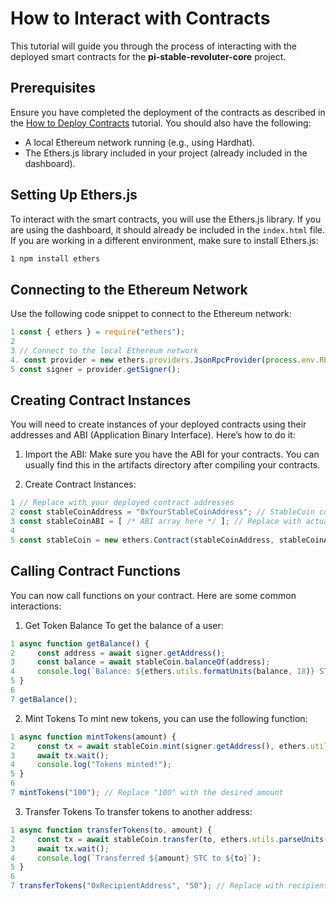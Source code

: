 # How to Interact with Contracts

This tutorial will guide you through the process of interacting with the deployed smart contracts for the **pi-stable-revoluter-core** project.

## Prerequisites

Ensure you have completed the deployment of the contracts as described in the [How to Deploy Contracts](deploying.md) tutorial. You should also have the following:

- A local Ethereum network running (e.g., using Hardhat).
- The Ethers.js library included in your project (already included in the dashboard).

## Setting Up Ethers.js

To interact with the smart contracts, you will use the Ethers.js library. If you are using the dashboard, it should already be included in the `index.html` file. If you are working in a different environment, make sure to install Ethers.js:

```bash
1 npm install ethers
```

## Connecting to the Ethereum Network
Use the following code snippet to connect to the Ethereum network:

```javascript
1 const { ethers } = require("ethers");
2 
3 // Connect to the local Ethereum network
4. const provider = new ethers.providers.JsonRpcProvider(process.env.RPC_URL);
5 const signer = provider.getSigner();
```

## Creating Contract Instances
You will need to create instances of your deployed contracts using their addresses and ABI (Application Binary Interface). Here’s how to do it:

1. Import the ABI: Make sure you have the ABI for your contracts. You can usually find this in the artifacts directory after compiling your contracts.

2. Create Contract Instances:

```javascript
1 // Replace with your deployed contract addresses
2 const stableCoinAddress = "0xYourStableCoinAddress"; // StableCoin contract address
3 const stableCoinABI = [ /* ABI array here */ ]; // Replace with actual ABI
4 
5 const stableCoin = new ethers.Contract(stableCoinAddress, stableCoinABI, signer
```

## Calling Contract Functions
You can now call functions on your contract. Here are some common interactions:

1. Get Token Balance
To get the balance of a user:

```javascript
1 async function getBalance() {
2     const address = await signer.getAddress();
3     const balance = await stableCoin.balanceOf(address);
4     console.log(`Balance: ${ethers.utils.formatUnits(balance, 18)} STC`);
5 }
6 
7 getBalance();
```

2. Mint Tokens
To mint new tokens, you can use the following function:

```javascript
1 async function mintTokens(amount) {
2     const tx = await stableCoin.mint(signer.getAddress(), ethers.utils.parseUnits(amount, 18));
3     await tx.wait();
4     console.log("Tokens minted!");
5 }
6 
7 mintTokens("100"); // Replace "100" with the desired amount
```

3. Transfer Tokens
To transfer tokens to another address:

```javascript
1 async function transferTokens(to, amount) {
2     const tx = await stableCoin.transfer(to, ethers.utils.parseUnits(amount, 18));
3     await tx.wait();
4     console.log(`Transferred ${amount} STC to ${to}`);
5 }
6 
7 transferTokens("0xRecipientAddress", "50"); // Replace with recipient address
```
